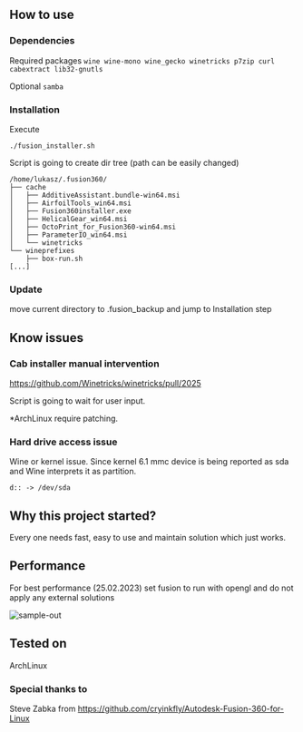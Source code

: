 ## How to use

### Dependencies
Required packages
```wine wine-mono wine_gecko winetricks p7zip curl cabextract lib32-gnutls```

Optional
```samba```

### Installation
Execute
```
./fusion_installer.sh
```
Script is going to create dir tree (path can be easily changed)
```
/home/lukasz/.fusion360/
├── cache
│   ├── AdditiveAssistant.bundle-win64.msi
│   ├── AirfoilTools_win64.msi
│   ├── Fusion360installer.exe
│   ├── HelicalGear_win64.msi
│   ├── OctoPrint_for_Fusion360-win64.msi
│   ├── ParameterIO_win64.msi
│   └── winetricks
└── wineprefixes
    ├── box-run.sh
[...]
```

### Update
move current directory to .fusion_backup and jump to Installation step

## Know issues
### Cab installer manual intervention
https://github.com/Winetricks/winetricks/pull/2025

Script is going to wait for user input.

*ArchLinux require patching.

### Hard drive access issue
Wine or kernel issue.
Since kernel 6.1 mmc device is being reported as sda and Wine interprets it as partition.
```
d:: -> /dev/sda
```

## Why this project started? 
Every one needs fast, easy to use and maintain solution which just works.

## Performance
For best performance (25.02.2023) set fusion to run with opengl and do not apply any external solutions

![sample-out](https://user-images.githubusercontent.com/219793/221354633-722b0a1f-4efc-42fb-b004-5e7a3cfdeb95.png)

## Tested on
ArchLinux

### Special thanks to
Steve Zabka from https://github.com/cryinkfly/Autodesk-Fusion-360-for-Linux 
